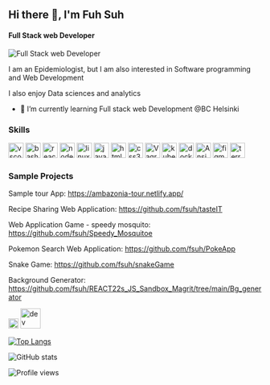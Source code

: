 ## Hi there 👋, I'm Fuh Suh
#### Full Stack web Developer

![Full Stack web Developer](https://media.giphy.com/media/S3azrhWupBm61PszDr/giphy-downsized-large.gif)

I am an Epidemiologist, but I am also interested in Software programming and Web Development

I also enjoy Data sciences and analytics

- 🌱 I’m currently learning Full stack web Development @BC Helsinki 


### Skills
<p align="left">
<img src="https://cdn.jsdelivr.net/gh/devicons/devicon/icons/vscode/vscode-original.svg" alt="vscode" width="30" height="30"/>
<img src="https://cdn.jsdelivr.net/gh/devicons/devicon/icons/bash/bash-original.svg" alt="bash" width="30" height="30"/>
<img src="https://cdn.jsdelivr.net/gh/devicons/devicon/icons/react/react-original.svg" alt="react" width="30" height="30"/>
<img src="https://cdn.jsdelivr.net/gh/devicons/devicon/icons/nodejs/nodejs-original.svg" alt="nodejs" width="30" height="30" />
<img src="https://cdn.jsdelivr.net/gh/devicons/devicon/icons/linux/linux-original.svg" alt="linux" width="30" height="30" />
<img src="https://cdn.jsdelivr.net/gh/devicons/devicon/icons/javascript/javascript-original.svg" alt="javascript" width="30" height="30" />
<img src="https://cdn.jsdelivr.net/gh/devicons/devicon/icons/html5/html5-original.svg" alt="html5" width="30" height="30" />
<img src="https://cdn.jsdelivr.net/gh/devicons/devicon/icons/css3/css3-original.svg" alt="css3" width="30" height="30" />
<img src="https://cdn.jsdelivr.net/gh/devicons/devicon/icons/vagrant/vagrant-original.svg" alt="Vagrant" width="30" height="30" />
<img src="https://cdn.jsdelivr.net/gh/devicons/devicon/icons/kubernetes/kubernetes-plain.svg" alt="kubernetes" width="30" height="30" />
<img src="https://cdn.jsdelivr.net/gh/devicons/devicon/icons/docker/docker-original.svg" alt="docker" width="30" height="30" />
<img src="https://cdn.jsdelivr.net/gh/devicons/devicon/icons/ansible/ansible-original.svg" alt="Ansible" width="30" height="30" />
<img src="https://cdn.jsdelivr.net/gh/devicons/devicon/icons/figma/figma-original.svg" alt="figma" width="30" height="30" />
<img src="https://cdn.jsdelivr.net/gh/devicons/devicon/icons/terraform/terraform-original.svg" alt="terraform" width="30" height="30" />         
</p>

### Sample Projects

Sample tour App: https://ambazonia-tour.netlify.app/

Recipe Sharing Web Application: https://github.com/fsuh/tasteIT

Web Application Game - speedy mosquito: https://github.com/fsuh/Speedy_Mosquitoe

Pokemon Search Web Application: https://github.com/fsuh/PokeApp

Snake Game: https://github.com/fsuh/snakeGame

Background Generator: https://github.com/fsuh/REACT22s_JS_Sandbox_Magrit/tree/main/Bg_generator






[<img src='https://cdn.jsdelivr.net/npm/simple-icons@3.0.1/icons/github.svg' alt='github' height='20'>](https://github.com/fsuh)  [<img src='https://cdn.jsdelivr.net/npm/simple-icons@3.0.1/icons/dev-dot-to.svg' alt='dev' height='40'>](https://dev.to/fsuh)  

[![Top Langs](https://github-readme-stats.vercel.app/api/top-langs/?username=fsuh)](https://github.com/anuraghazra/github-readme-stats)

![GitHub stats](https://github-readme-stats.vercel.app/api?username=fsuh&show_icons=true&count_private=true)  

![Profile views](https://gpvc.arturio.dev/fsuh)  


<!---
fsuh/fsuh is a ✨ special ✨ repository because its `README.md` (this file) appears on your GitHub profile.
You can click the Preview link to take a look at your changes.
--->
